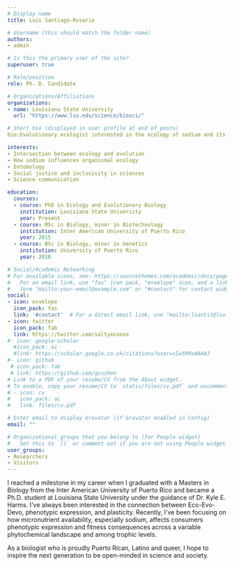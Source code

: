 ```yaml
---
# Display name
title: Luis Santiago-Rosario

# Username (this should match the folder name)
authors:
- admin

# Is this the primary user of the site?
superuser: true

# Role/position
role: Ph. D. Candidate

# Organizations/Affiliations
organizations:
- name: Louisiana State University
  url: "https://www.lsu.edu/science/biosci/"

# Short bio (displayed in user profile at end of posts)
bio:Evolutionary ecologist interested in the ecology of sodium and its effect on consumer's performance.

interests:
- Intersection between ecology and evolution
- How sodium influences organismal ecology
- Entomology
- Social justice and inclusivity in sciences
- Science communication

education:
  courses:
  - course: PhD in Ecology and Evolutionary Biology
    institution: Louisiana State University
    year: Present
  - course: MSc in Biology, minor in Biotechnology
    institution: Inter American University of Puerto Rico
    year: 2015
  - course: BSc in Biology, minor in Genetics
    institution: University of Puerto Rico
    year: 2010

# Social/Academic Networking
# For available icons, see: https://sourcethemes.com/academic/docs/page-builder/#icons
#   For an email link, use "fas" icon pack, "envelope" icon, and a link in the
#   form "mailto:your-email@example.com" or "#contact" for contact widget.
social:
- icon: envelope
  icon_pack: fas
  link: '#contact'  # For a direct email link, use "mailto:lsanti1@lsu.edu".
- icon: twitter
  icon_pack: fab
  link: https://twitter.com/saltyecoevo
#- icon: google-scholar
  #icon_pack: ai
  #link: https://scholar.google.co.uk/citations?user=sIwtMXoAAAAJ
#- icon: github
 # icon_pack: fab
 # link: https://github.com/gcushen
# Link to a PDF of your resume/CV from the About widget.
# To enable, copy your resume/CV to `static/files/cv.pdf` and uncomment the lines below.
# - icon: cv
#   icon_pack: ai
#   link: files/cv.pdf

# Enter email to display Gravatar (if Gravatar enabled in Config)
email: ""

# Organizational groups that you belong to (for People widget)
#   Set this to `[]` or comment out if you are not using People widget.
user_groups:
- Researchers
- Visitors
---
```


I reached a milestone in my career when I graduated with a Masters in Biology from the Inter American University of Puerto Rico and became a Ph.D. student at Louisiana State University under the guidance of Dr. Kyle E. Harms. I've always been interested in the connection between Eco-Evo-Devo,  phenotypic expression, and plasticity. Recently, I've been focusing on how micronutrient availability, especially sodium, affects consumers phenotypic expression and fitness consequences across a variable phytochemical landscape and among trophic levels.

As a biologist who is proudly Puerto Rican, Latino and queer, I hope to inspire the next generation to be open-minded in science and society.  
